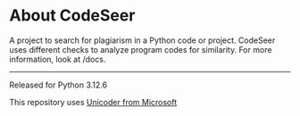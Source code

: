 # About CodeSeer

A project to search for plagiarism in a Python code or project.
CodeSeer uses different checks to analyze program codes for similarity.
For more information, look at /docs.

---
Released for Python 3.12.6

This repository uses [Unicoder from Microsoft](https://github.com/microsoft/CodeBERT/blob/master/UniXcoder/unixcoder.py)
